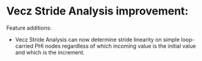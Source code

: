 # Vecz Stride Analysis improvement:

Feature additions:
* Vecz Stride Analysis can now determine stride linearity on simple loop-carried
  PHI nodes regardless of which incoming value is the initial value and which
  is the increment.
